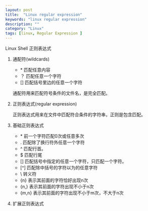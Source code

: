 ```yaml
---
layout: post
title:  "Linux regular expression"
keywords: "linux regular expression"
description: ""
category: "Linux" 
tags: [linux, Regular Expression ]
---
```


Linux Shell 正则表达式
<!-- more -->

1. 通配符(wildcards)
	
	- \* 匹配任意内容
	- ？ 匹配任意一个字符
	- [] 匹配括号里边的任意一个字符

	通配符用来匹配符号条件的文件名，是完全匹配。

2. 正则表达式(regular expression)

	正则表达式用来在文件中匹配符合条件的字符串，正则是包含匹配。

3. 基础正则表达式

	* \* 前一个字符匹配0次或任意多次
	* . 匹配除了换行符外任意一个字符
	* ^ 匹配行首。
	* $ 匹配行尾
	* [] 匹配括号中指定的任意一个字符，只匹配一个字符。
	* [^] 匹配除中括号的字符以为的任意字符
	* \ 转义符
	* \{n\} 表示其前面的字符恰好出现n次
	* \{n,\} 表示其前面的字符出现不小于n次
	* \{m,n\} 表示其前面的字符出现不小于m次，不大于n次

4. 扩展正则表达式

	
